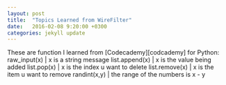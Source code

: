 ```yaml
---
layout: post
title:  "Topics Learned from WireFilter"
date:   2016-02-08 9:20:00 +0300
categories: jekyll update
---
```


These are function I learned from [Codecademy][codcademy] for Python:
raw_input(x) | x is a string message
list.append(x) | x is the value being added
list.pop(x) | x is the index u want to delete
list.remove(x) | x is the item u want to remove
randint(x,y) |  the range of the numbers is x - y



[codecademy]: https://www.codecademy.com

